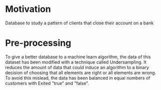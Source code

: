 # Motivation
Database to study a pattern of clients that close their account on a bank

# Pre-processing
To give a better database to a machine learn algorithm, the data of this dataset has been modified with a technique called Undersampling.
It reduces the amount of data that could induce an algorithm to a binary decision of choosing that all elements are right or all elements are wrong.
To avoid this mislead, the data has been balanced in equal numbers of customers with Exited "true" and "false".
